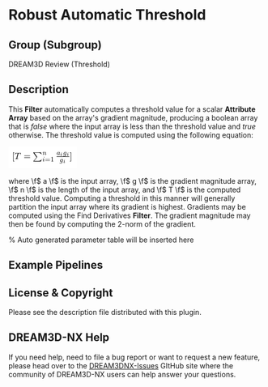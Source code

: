 # Robust Automatic Threshold

## Group (Subgroup)

DREAM3D Review (Threshold)

## Description

This **Filter** automatically computes a threshold value for a scalar **Attribute Array** based on the array's gradient magnitude, producing a boolean array that is *false* where the input array is less than the threshold value and *true* otherwise.  The threshold value is computed using the following equation:

![\f[ T = \sum_{i = 1}^{n} \frac{a_{i} g_{i}}{g_{i}} \f]](Images/latex24.png)

where \f$ a \f$ is the input array, \f$ g \f$ is the gradient magnitude array, \f$ n \f$ is the length of the input array, and \f$ T \f$ is the computed threshold value.  Computing a threshold in this manner will generally partition the input array where its gradient is highest.  Gradients may be computed using the Find Derivatives **Filter**.  The gradient magnitude may then be found by computing the 2-norm of the gradient.

% Auto generated parameter table will be inserted here

## Example Pipelines

## License & Copyright

Please see the description file distributed with this plugin.

## DREAM3D-NX Help

If you need help, need to file a bug report or want to request a new feature, please head over to the [DREAM3DNX-Issues](https://github.com/BlueQuartzSoftware/DREAM3DNX-Issues) GItHub site where the community of DREAM3D-NX users can help answer your questions.
